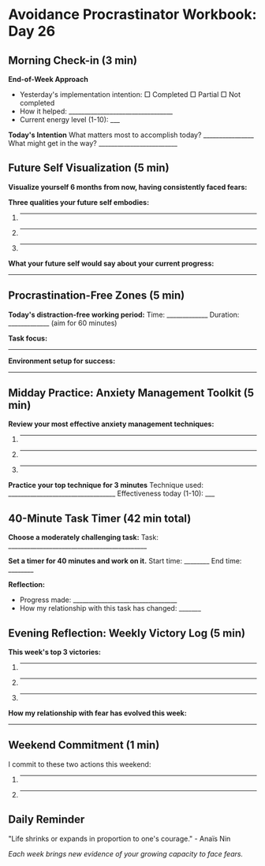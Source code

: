 # Avoidance Procrastinator Workbook: Day 26

## Morning Check-in (3 min)

**End-of-Week Approach**
- Yesterday's implementation intention: □ Completed □ Partial □ Not completed
- How it helped: _________________________________
- Current energy level (1-10): ___

**Today's Intention**
What matters most to accomplish today? ________________
What might get in the way? _________________________

## Future Self Visualization (5 min)

**Visualize yourself 6 months from now, having consistently faced fears:**

**Three qualities your future self embodies:**
1. ________________________________________________
2. ________________________________________________
3. ________________________________________________

**What your future self would say about your current progress:**
________________________________________________

## Procrastination-Free Zones (5 min)

**Today's distraction-free working period:**
Time: _____________ Duration: _____________ (aim for 60 minutes)

**Task focus:**
________________________________________________

**Environment setup for success:**
________________________________________________

## Midday Practice: Anxiety Management Toolkit (5 min)

**Review your most effective anxiety management techniques:**
1. ________________________________________________
2. ________________________________________________
3. ________________________________________________

**Practice your top technique for 3 minutes**
Technique used: __________________________________
Effectiveness today (1-10): ___

## 40-Minute Task Timer (42 min total)

**Choose a moderately challenging task:**
Task: ____________________________________________

**Set a timer for 40 minutes and work on it.**
Start time: ________ End time: ________

**Reflection:**
- Progress made: _________________________________
- How my relationship with this task has changed: _______

## Evening Reflection: Weekly Victory Log (5 min)

**This week's top 3 victories:**
1. ________________________________________________
2. ________________________________________________
3. ________________________________________________

**How my relationship with fear has evolved this week:**
________________________________________________

## Weekend Commitment (1 min)

I commit to these two actions this weekend:
1. ________________________________________________
2. ________________________________________________

## Daily Reminder

"Life shrinks or expands in proportion to one's courage." - Anaïs Nin

*Each week brings new evidence of your growing capacity to face fears.*